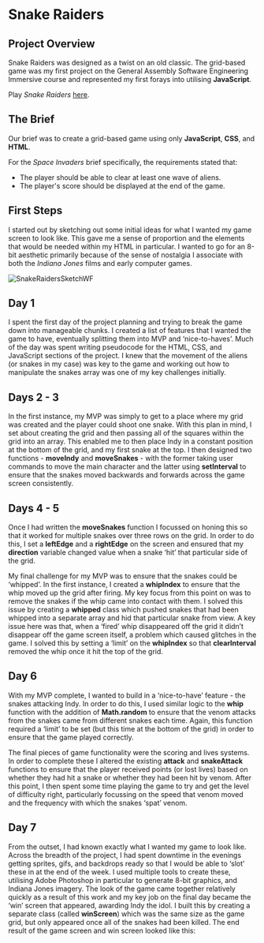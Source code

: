 # Snake Raiders

## Project Overview
Snake Raiders was designed as a twist on an old classic. The grid-based game was my first project on the General Assembly Software Engineering Immersive course and represented my first forays into utilising **JavaScript**.

Play _Snake Raiders_ [here](https://sclemson.github.io/Snake-Raiders/).

## The Brief
Our brief was to create a grid-based game using only **JavaScript**, **CSS**, and **HTML**.

For the _Space Invaders_ brief specifically, the requirements stated that:
- The player should be able to clear at least one wave of aliens.
- The player's score should be displayed at the end of the game.

## First Steps

I started out by sketching out some initial ideas for what I wanted my game screen to look like. This gave me a sense of proportion and the elements that would be needed within my HTML in particular. I wanted to go for an 8-bit aesthetic primarily because of the sense of nostalgia I associate with both the _Indiana Jones_ films and early computer games.

![SnakeRaidersSketchWF](https://user-images.githubusercontent.com/63468223/136580421-8c7192c6-74c9-423d-845a-8712cd598266.jpg)

## Day 1
I spent the first day of the project planning and trying to break the game down into manageable chunks. I created a list of features that I wanted the game to have, eventually splitting them into MVP and ‘nice-to-haves’.  Much of the day was spent writing pseudocode for the HTML, CSS, and JavaScript sections of the project. I knew that the movement of the aliens (or snakes in my case) was key to the game and working out how to manipulate the snakes array was one of my key challenges initially.

## Days 2 - 3
In the first instance, my MVP was simply to get to a place where my grid was created and the player could shoot one snake. With this plan in mind, I set about creating the grid and then passing all of the squares within the grid into an array. This enabled me to then place Indy in a constant position at the bottom of the grid, and my first snake at the top. I then designed two functions - **moveIndy** and **moveSnakes** - with the former taking user commands to move the main character and the latter using **setInterval** to ensure that the snakes moved backwards and forwards across the game screen consistently.

## Days 4 - 5
Once I had written the **moveSnakes** function I focussed on honing this so that it worked for multiple snakes over three rows on the grid. In order to do this, I set a **leftEdge** and a **rightEdge** on the screen and ensured that my **direction** variable changed value when a snake ‘hit’ that particular side of the grid.

My final challenge for my MVP was to ensure that the snakes could be ‘whipped’. In the first instance, I created a **whipIndex** to ensure that the whip moved up the grid after firing. My key focus from this point on was to remove the snakes if the whip came into contact with them. I solved this issue by creating a **whipped** class which pushed snakes that had been whipped into a separate array and hid that particular snake from view. A key issue here was that, when a ‘fired’ whip disappeared off the grid it didn’t disappear off the game screen itself, a problem which caused glitches in the game. I solved this by setting a ‘limit’ on the **whipIndex** so that **clearInterval** removed the whip once it hit the top of the grid.

## Day 6
With my MVP complete, I wanted to build in a ‘nice-to-have’ feature - the snakes attacking Indy. In order to do this, I used similar logic to the **whip** function with the addition of **Math.random** to ensure that the venom attacks from the snakes came from different snakes each time. Again, this function required a ‘limit’ to be set (but this time at the bottom of the grid) in order to ensure that the game played correctly.

The final pieces of game functionality were the scoring and lives systems. In order to complete these I altered the existing **attack** and **snakeAttack** functions to ensure that the player received points (or lost lives) based on whether they had hit a snake or whether they had been hit by venom. After this point, I then spent some time playing the game to try and get the level of difficulty right, particularly focussing on the speed that venom moved and the frequency with which the snakes ‘spat’ venom.

## Day 7
From the outset, I had known exactly what I wanted my game to look like. Across the breadth of the project, I had spent downtime in the evenings getting sprites, gifs, and backdrops ready so that I would be able to ‘slot’ these in at the end of the week. I used multiple tools to create these, utilising Adobe Photoshop in particular to generate 8-bit graphics, and Indiana Jones imagery. The look of the game came together relatively quickly as a result of this work and my key job on the final day became the ‘win’ screen that appeared, awarding Indy the idol. I built this by creating a separate class (called **winScreen**) which was the same size as the game grid, but only appeared once all of the snakes had been killed. The end result of the game screen and win screen looked like this:





